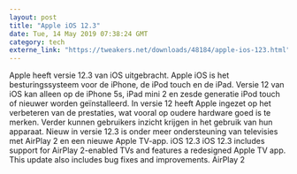 ```yaml
---
layout: post
title: "Apple iOS 12.3"
date: Tue, 14 May 2019 07:38:24 GMT
category: tech
externe_link: "https://tweakers.net/downloads/48184/apple-ios-123.html"
---
```


Apple heeft versie 12.3 van iOS uitgebracht. Apple iOS is het besturingssysteem voor de iPhone, de iPod touch en de iPad. Versie 12 van iOS kan alleen op de iPhone 5s, iPad mini 2 en zesde generatie iPod touch of nieuwer worden geïnstalleerd. In versie 12 heeft Apple ingezet op het verbeteren van de prestaties, wat vooral op oudere hardware goed is te merken. Verder kunnen gebruikers inzicht krijgen in het gebruik van hun apparaat. Nieuw in versie 12.3 is onder meer ondersteuning van televisies met AirPlay 2 en een nieuwe Apple TV-app. iOS 12.3 iOS 12.3 includes support for AirPlay 2-enabled TVs and features a redesigned Apple TV app. This update also includes bug fixes and improvements. AirPlay 2<img src="http://feeds.feedburner.com/~r/tweakers/mixed/~4/qeFUAdGkXeQ" height="1" width="1" alt=""/>
